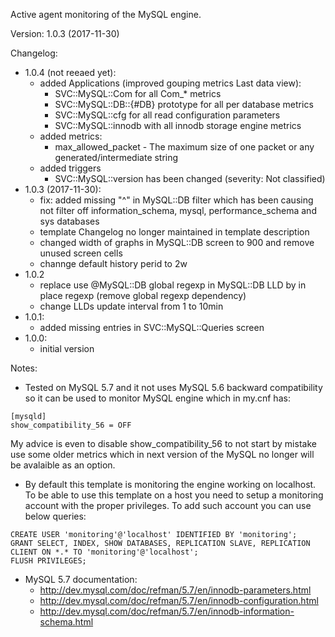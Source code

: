 Active agent monitoring of the MySQL engine.

Version: 1.0.3 (2017-11-30)

Changelog:
- 1.0.4 (not reeaed yet):
  - added Applications (improved gouping metrics Last data view):
    - SVC::MySQL::Com for all Com_* metrics
    - SVC::MySQL::DB::{#DB} prototype for all per database metrics 
    - SVC::MySQL::cfg for all read configuration parameters
    - SVC::MySQL::innodb with all innodb storage engine metrics
  - added metrics:
    - max_allowed_packet - The maximum size of one packet or any generated/intermediate string
  - added triggers
    - SVC::MySQL::version has been changed (severity: Not classified)
- 1.0.3 (2017-11-30):
  - fix: added missing "^" in MySQL::DB filter which has been causing not filter off information_schema, mysql, performance_schema and sys databases
  - template Changelog no longer maintained in template description
  - changed width of graphs in MySQL::DB screen to 900 and remove unused screen cells
  - channge default history perid to 2w
- 1.0.2
  - replace use @MySQL::DB global regexp in MySQL::DB LLD by in place regexp (remove global regexp dependency)
  - change LLDs update interval from 1 to 10min
- 1.0.1:
  - added missing entries in SVC::MySQL::Queries screen
- 1.0.0:
  - initial version

Notes:
- Tested on MySQL 5.7 and it not uses MySQL 5.6 backward compatibility so it can be used to monitor MySQL engine which in my.cnf has:
```
[mysqld]
show_compatibility_56 = OFF 
```
My advice is even to disable show_compatibility_56 to not start by mistake use some older metrics which in next version of the MySQL no longer will be avalaible as an option.

- By default this template is monitoring the engine working on localhost.
To be able to use this template on a host you need to setup a monitoring account with the proper privileges.
To add such account you can use below queries:
```
CREATE USER 'monitoring'@'localhost' IDENTIFIED BY 'monitoring';
GRANT SELECT, INDEX, SHOW DATABASES, REPLICATION SLAVE, REPLICATION CLIENT ON *.* TO 'monitoring'@'localhost';
FLUSH PRIVILEGES;
```
- MySQL 5.7 documentation:
  - http://dev.mysql.com/doc/refman/5.7/en/innodb-parameters.html
  - http://dev.mysql.com/doc/refman/5.7/en/innodb-configuration.html
  - http://dev.mysql.com/doc/refman/5.7/en/innodb-information-schema.html
